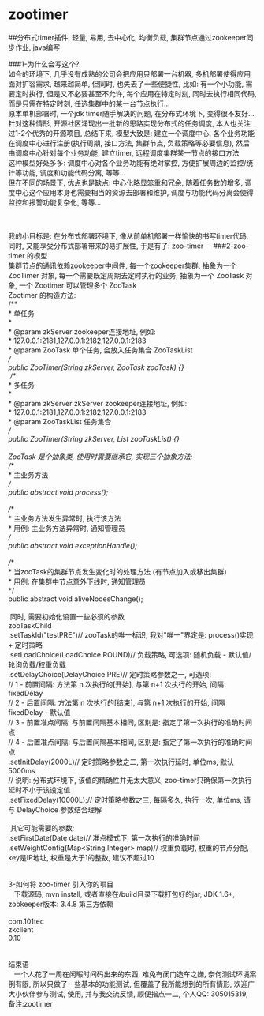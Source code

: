 # zootimer
##分布式timer插件, 轻量, 易用, 去中心化, 均衡负载, 集群节点通过zookeeper同步作业, java编写 

###1-为什么会写这个?
    <br>如今的环境下, 几乎没有成熟的公司会把应用只部署一台机器, 多机部署使得应用面对扩容需求, 越来越简单, 但同时, 也失去了一些便捷性, 比如: 有一个小功能, 需要定时执行, 但是又不必要甚至不允许, 每个应用在特定时刻, 同时去执行相同代码, 而是只需在特定时刻, 任选集群中的某一台节点执行...
    <br>原本单机部署时, 一个jdk timer随手解决的问题, 在分布式环境下, 变得很不友好... 
    <br>针对这种情形, 开源社区涌现出一批新的思路实现分布式的任务调度, 本人也关注过1-2个优秀的开源项目, 总结下来, 模型大致是: 建立一个调度中心, 各个业务功能在调度中心进行注册(执行周期, 接口方法, 集群节点, 负载策略等必要信息), 然后由调度中心针对每个业务功能, 建立timer, 远程调度集群某一节点的接口方法
    <br>这种模型好处多多: 调度中心对各个业务功能有绝对掌控, 方便扩展周边的监控/统计等功能, 调度和功能代码分离, 等等...
    <br>但在不同的场景下, 优点也是缺点: 中心化略显笨重和冗余, 随着任务数的增多, 调度中心这个应用本身也需要相当的资源去部署和维护, 调度与功能代码分离会使得监控和报警功能复杂化, 等等...
    
    <br><br>我的小目标是: 在分布式部署环境下, 像从前单机部署一样愉快的书写timer代码, 同时, 又能享受分布式部署带来的易扩展性, 于是有了: zoo-timer
    
###2-zoo-timer 的模型
    <br>集群节点的通讯依赖zookeeper中间件, 每一个zookeeper集群, 抽象为一个 ZooTimer 对象, 每一个需要既定周期去定时执行的业务, 抽象为一个 ZooTask 对象, 一个 Zootimer 可以管理多个 ZooTask
    <br>Zootimer 的构造方法: 
 <br>	/**
 <br>	 * 单任务
 <br>	 * 
 <br>	 * @param zkServer zookeeper连接地址, 例如:
 <br>	 *           127.0.0.1:2181,127.0.0.1:2182,127.0.0.1:2183
 <br>	 * @param ZooTask 单个任务, 会放入任务集合 ZooTaskList
 <br>	 */
 <br>	public ZooTimer(String zkServer, ZooTask zooTask) {}
 <br>	  /**
 <br>	 * 多任务
 <br>	 * 
 <br>	 * @param zkServer zkServer zookeeper连接地址, 例如:
 <br>	 *           127.0.0.1:2181,127.0.0.1:2182,127.0.0.1:2183
 <br>	 * @param ZooTaskList 任务集合
 <br>	 */
 <br>	public ZooTimer(String zkServer, List<ZooTask> zooTaskList) {}
  <br> 
     <br>ZooTask 是个抽象类, 使用时需要继承它, 实现三个抽象方法:
 <br>   /**
 <br>	 * 主业务方法
 <br>	 */
 <br>	public abstract void process(); 
 <br>
 <br>	/**
 <br>	 * 主业务方法发生异常时, 执行该方法
 <br>	 * 用例: 主业务方法异常时, 通知管理员
 <br>	 */
 <br>	public abstract void exceptionHandle();
 <br>
 <br>	/**
 <br>	 * 当zooTask的集群节点发生变化时的处理方法 (有节点加入或移出集群)
 <br>	 * 用例: 在集群中节点意外下线时, 通知管理员
 <br>	 */
 <br>	public abstract void aliveNodesChange();
  <br> 
  <br> 同时, 需要初始化设置一些必须的参数
   <br>zooTaskChild
   <br>.setTaskId("testPRE")// zooTask的唯一标识, 我对"唯一"界定是: process()实现 + 定时策略
 <br>	.setLoadChoice(LoadChoice.ROUND)// 负载策略, 可选项: 随机负载 - 默认值/轮询负载/权重负载
 <br>	.setDelayChoice(DelayChoice.PRE)// 定时策略参数之一, 可选项: 
 <br>	// 1 - 前置间隔: 方法第 n 次执行的[开始], 与第 n+1 次执行的开始, 间隔 fixedDelay 
 <br>	// 2 - 后置间隔: 方法第 n 次执行的[结束], 与第 n+1 次执行的开始, 间隔 fixedDelay - 默认值
 <br>	// 3 - 前置准点间隔: 与前置间隔基本相同, 区别是: 指定了第一次执行的准确时间点
 <br>	// 4 - 后置准点间隔: 与后置间隔基本相同, 区别是: 指定了第一次执行的准确时间点
 <br>	.setInitDelay(2000L)// 定时策略参数之二, 第一次执行延时, 单位ms, 默认5000ms
 <br>	// 说明: 分布式环境下, 该值的精确性并无太大意义, zoo-timer只确保第一次执行延时不小于该设定值
 <br>	.setFixedDelay(10000L);// 定时策略参数之三, 每隔多久, 执行一次, 单位ms, 请与 DelayChoice 参数结合理解
  <br> 
  <br> 其它可能需要的参数: 
  <br> .setFirstDate(Date date)// 准点模式下, 第一次执行的准确时间
  <br> .setWeightConfig(Map<String,Integer> map)// 权重负载时, 权重的节点分配, key是IP地址, 权重是大于1的整数, 建议不超过10
 <br>  
 <br>3-如何将 zoo-timer 引入你的项目
  <br>   下载源码, mvn install, 或者直接在/build目录下载打包好的jar, JDK 1.6+, zookeeper版本: 3.4.8 第三方依赖
    <br> <dependency>
     <br>  <groupId>com.101tec</groupId>
     <br>  <artifactId>zkclient</artifactId>
 <br>      <version>0.10</version>
 <br>    </dependency>
 <br>    
 <br>结束语
  <br>   一个人花了一周在闲暇时间码出来的东西, 难免有闭门造车之嫌, 奈何测试环境案例有限, 所以只做了一些基本的功能测试, 但覆盖了我所能想到的所有情形, 欢迎广大小伙伴参与测试, 使用, 并与我交流反馈, 顺便指点一二, 个人QQ: 305015319, 备注:zootimer
 <br>
